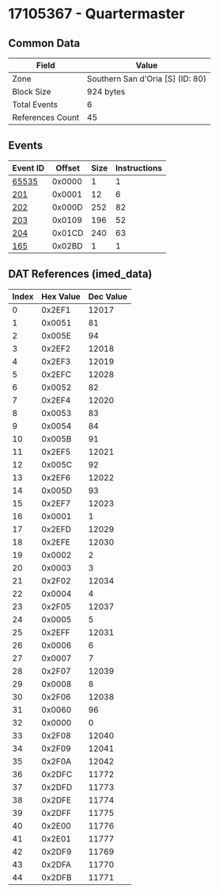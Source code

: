 # 17105367 - Quartermaster

## Common Data

| Field            | Value                            |
|------------------|----------------------------------|
| Zone             | Southern San d'Oria [S] (ID: 80) |
| Block Size       | 924 bytes                        |
| Total Events     | 6                                |
| References Count | 45                               |

## Events

| Event ID            | Offset   |   Size |   Instructions |
|---------------------|----------|--------|----------------|
| [65535](./65535.md) | 0x0000   |      1 |              1 |
| [201](./201.md)     | 0x0001   |     12 |              6 |
| [202](./202.md)     | 0x000D   |    252 |             82 |
| [203](./203.md)     | 0x0109   |    196 |             52 |
| [204](./204.md)     | 0x01CD   |    240 |             63 |
| [165](./165.md)     | 0x02BD   |      1 |              1 |

## DAT References (imed_data)

|   Index | Hex Value   |   Dec Value |
|---------|-------------|-------------|
|       0 | 0x2EF1      |       12017 |
|       1 | 0x0051      |          81 |
|       2 | 0x005E      |          94 |
|       3 | 0x2EF2      |       12018 |
|       4 | 0x2EF3      |       12019 |
|       5 | 0x2EFC      |       12028 |
|       6 | 0x0052      |          82 |
|       7 | 0x2EF4      |       12020 |
|       8 | 0x0053      |          83 |
|       9 | 0x0054      |          84 |
|      10 | 0x005B      |          91 |
|      11 | 0x2EF5      |       12021 |
|      12 | 0x005C      |          92 |
|      13 | 0x2EF6      |       12022 |
|      14 | 0x005D      |          93 |
|      15 | 0x2EF7      |       12023 |
|      16 | 0x0001      |           1 |
|      17 | 0x2EFD      |       12029 |
|      18 | 0x2EFE      |       12030 |
|      19 | 0x0002      |           2 |
|      20 | 0x0003      |           3 |
|      21 | 0x2F02      |       12034 |
|      22 | 0x0004      |           4 |
|      23 | 0x2F05      |       12037 |
|      24 | 0x0005      |           5 |
|      25 | 0x2EFF      |       12031 |
|      26 | 0x0006      |           6 |
|      27 | 0x0007      |           7 |
|      28 | 0x2F07      |       12039 |
|      29 | 0x0008      |           8 |
|      30 | 0x2F06      |       12038 |
|      31 | 0x0060      |          96 |
|      32 | 0x0000      |           0 |
|      33 | 0x2F08      |       12040 |
|      34 | 0x2F09      |       12041 |
|      35 | 0x2F0A      |       12042 |
|      36 | 0x2DFC      |       11772 |
|      37 | 0x2DFD      |       11773 |
|      38 | 0x2DFE      |       11774 |
|      39 | 0x2DFF      |       11775 |
|      40 | 0x2E00      |       11776 |
|      41 | 0x2E01      |       11777 |
|      42 | 0x2DF9      |       11769 |
|      43 | 0x2DFA      |       11770 |
|      44 | 0x2DFB      |       11771 |
